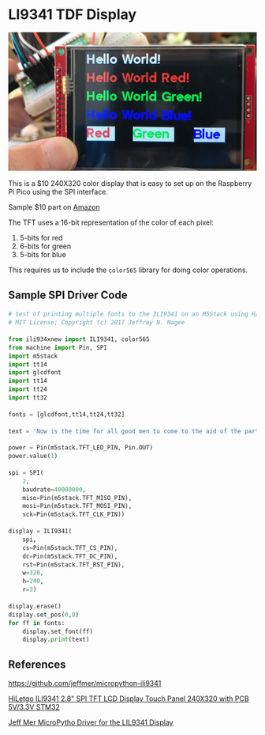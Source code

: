 # LI9341 TDF Display

![ILI 9341 Display Demo](../../img/ili9341-demo.png)

This is a $10 240X320 color display that is easy to set up on the Raspberry Pi Pico using the SPI interface.

Sample $10 part on [Amazon](https://www.amazon.com/dp/B0BMVXNQ22?psc=1&ref=ppx_yo2ov_dt_b_product_details)

The TFT uses a 16-bit representation of the color of each pixel:

1. 5-bits for red
2. 6-bits for green
3. 5-bits for blue

This requires us to include the ```color565``` library for doing color operations.

## Sample SPI Driver Code

```py
# test of printing multiple fonts to the ILI9341 on an M5Stack using H/W SP
# MIT License; Copyright (c) 2017 Jeffrey N. Magee

from ili934xnew import ILI9341, color565
from machine import Pin, SPI
import m5stack
import tt14
import glcdfont
import tt14
import tt24
import tt32

fonts = [glcdfont,tt14,tt24,tt32]

text = 'Now is the time for all good men to come to the aid of the party.'

power = Pin(m5stack.TFT_LED_PIN, Pin.OUT)
power.value(1)

spi = SPI(
    2,
    baudrate=40000000,
    miso=Pin(m5stack.TFT_MISO_PIN),
    mosi=Pin(m5stack.TFT_MOSI_PIN),
    sck=Pin(m5stack.TFT_CLK_PIN))

display = ILI9341(
    spi,
    cs=Pin(m5stack.TFT_CS_PIN),
    dc=Pin(m5stack.TFT_DC_PIN),
    rst=Pin(m5stack.TFT_RST_PIN),
    w=320,
    h=240,
    r=3)

display.erase()
display.set_pos(0,0)
for ff in fonts:
    display.set_font(ff)
    display.print(text)

```

## References
https://github.com/jeffmer/micropython-ili9341

[HiLetgo ILI9341 2.8" SPI TFT LCD Display Touch Panel 240X320 with PCB 5V/3.3V STM32](https://www.amazon.com/s?k=TFT+display&tag=all3dp0c-20)

[Jeff Mer MicroPytho Driver for the LIL9341 Display](https://github.com/jeffmer/micropython-ili9341)